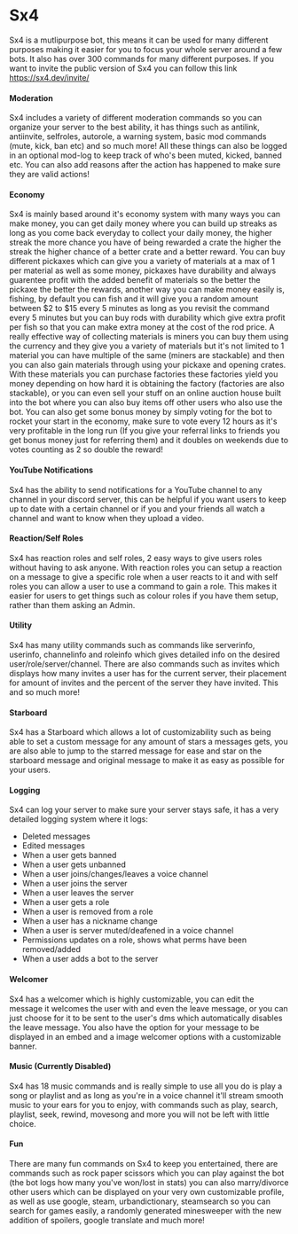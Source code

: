 # Sx4

Sx4 is a mutlipurpose bot, this means it can be used for many different purposes making it easier for you to focus your whole server around a few bots. It also has over 300 commands for many different purposes. If you want to invite the public version of Sx4 you can follow this link https://sx4.dev/invite/ 

#### Moderation

Sx4 includes a variety of different moderation commands so you can organize your server to the best ability, it has things such as antilink, antiinvite, selfroles, autorole, a warning system, basic mod commands (mute, kick, ban etc) and so much more! All these things can also be logged in an optional mod-log to keep track of who's been muted, kicked, banned etc. You can also add reasons after the action has happened to make sure they are valid actions!

#### Economy

Sx4 is mainly based around it's economy system with many ways you can make money, you can get daily money where you can build up
streaks as long as you come back everyday to collect your daily money, the higher streak the more chance you have of being
rewarded a crate the higher the streak the higher chance of a better crate and a better reward. You can buy different pickaxes
which can give you a variety of materials at a max of 1 per material as well as some money, pickaxes have durability and always
guarentee profit with the added benefit of materials so the better the pickaxe the better the rewards, another way you can make
money easily is, fishing, by default you can fish and it will give you a random amount between $2 to $15 every 5 minutes as long as
you revisit the command every 5 minutes but you can buy rods with durability which give extra profit per fish so that you can make
extra money at the cost of the rod price.
A really effective way of collecting materials is miners you can buy them using the currency and they
give you a variety of materials but it's not limited to 1 material you can have multiple of the same (miners are stackable) and
then you can also gain materials through using your pickaxe and opening crates. With these materials you can purchase factories
these factories yield you money depending on how hard it is obtaining the factory (factories are also stackable), or you can even
sell your stuff on an online auction house built into the bot where you can also buy items off other users who also use the bot.
You can also get some bonus money by simply voting for the bot to rocket your start in the economy, make sure to vote every 12
hours as it's very profitable in the long run (If you give your referral links to friends you get bonus money just for referring them) and it doubles on weekends due to votes counting as 2 so double the reward!

#### YouTube Notifications
Sx4 has the ability to send notifications for a YouTube channel to any channel in your discord server, this can be helpful if you want users to keep up to date with a certain channel or if you and your friends all watch a channel and want to know when they upload a video.

#### Reaction/Self Roles
Sx4 has reaction roles and self roles, 2 easy ways to give users roles without having to ask anyone. With reaction roles you can setup a reaction on a message to give a specific role when a user reacts to it and with self roles you can allow a user to use a command to gain a role. This makes it easier for users to get things such as colour roles if you have them setup, rather than them asking an Admin.

#### Utility

Sx4 has many utility commands such as commands like serverinfo, userinfo, channelinfo and roleinfo which gives detailed info on the desired user/role/server/channel. There are also commands such as invites which displays how many invites a user has for the current server, their placement for amount of invites and the percent of the server they have invited. This and so much more!

#### Starboard

Sx4 has a Starboard which allows a lot of customizability such as being able to set a custom message for any amount of stars a messages gets, you are also able to jump to the starred message for ease and star on the starboard message and original message to make it as easy as possible for your users.

#### Logging

Sx4 can log your server to make sure your server stays safe, it has a very detailed logging system where it logs:

* Deleted messages
* Edited messages
* When a user gets banned
* When a user gets unbanned
* When a user joins/changes/leaves a voice channel
* When a user joins the server
* When a user leaves the server
* When a user gets a role
* When a user is removed from a role
* When a user has a nickname change
* When a user is server muted/deafened in a voice channel
* Permissions updates on a role, shows what perms have been removed/added
* When a user adds a bot to the server

#### Welcomer

Sx4 has a welcomer which is highly customizable, you can edit the message it welcomes the user with and even the leave message, or you can just choose for it to be sent to the user's dms which automatically disables the leave message. You also have the option for your message to be displayed in an embed and a image welcomer options with a customizable banner.

#### Music (Currently Disabled)

Sx4 has 18 music commands and is really simple to use all you do is play a song or playlist and as long as you're in a voice channel it'll stream smooth music to your ears for you to enjoy, with commands such as play, search, playlist, seek, rewind, movesong and more you will not be left with little choice.

#### Fun

There are many fun commands on Sx4 to keep you entertained, there are commands such as rock paper scissors which you can play against the bot (the bot logs how many you've won/lost in stats) you can also marry/divorce other users which can be displayed on your very own customizable profile, as well as use google, steam, urbandictionary, steamsearch so you can search for games easily, a randomly generated minesweeper with the new addition of spoilers, google translate and much more!
